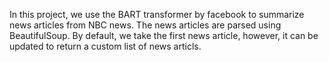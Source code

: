 In this project, we use the BART transformer by facebook to summarize news articles from NBC news.
The news articles are parsed using BeautifulSoup. By default, we take the first news article, however,
it can be updated to return a custom list of news articls.
